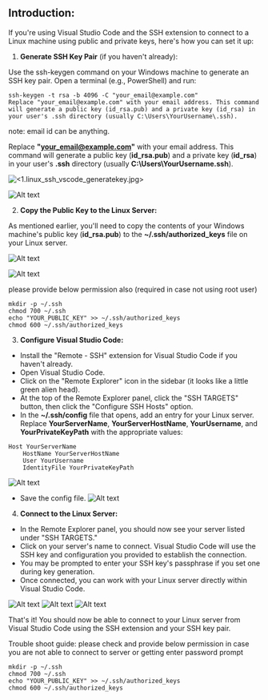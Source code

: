 ## Introduction:  
If you're using Visual Studio Code and the SSH extension to connect to a Linux machine using public and private keys, here's how you can set it up:


1. **Generate SSH Key Pair** (if you haven't already):

Use the ssh-keygen command on your Windows machine to generate an SSH key pair. Open a terminal (e.g., PowerShell) and run:  

```
ssh-keygen -t rsa -b 4096 -C "your_email@example.com"
Replace "your_email@example.com" with your email address. This command will generate a public key (id_rsa.pub) and a private key (id_rsa) in your user's .ssh directory (usually C:\Users\YourUsername\.ssh).
```

note: email id can be anything.

Replace **"your_email@example.com"** with your email address. This command will generate a public key (**id_rsa.pub**) and a private key (**id_rsa**) in your user's **.ssh** directory (usually **C:\Users\YourUsername\.ssh**).

![<1.linux_ssh_vscode_generatekey.jpg>](images/1.linux_ssh_vscode_generatekey.jpg)

![Alt text](images/1.1.linux_ssh_vscode_generatedkeyfiles.jpg)

2. **Copy the Public Key to the Linux Server:**

As mentioned earlier, you'll need to copy the contents of your Windows machine's public key (**id_rsa.pub**) to the **~/.ssh/authorized_keys** file on your Linux server.

![Alt text](images/2.1.linux_ssh_vscode_copypubkey.jpg)

![Alt text](images/2.2.linux_ssh_vscode_savepubkey.jpg)

please provide below permission also (required in case not using root user)
```
mkdir -p ~/.ssh
chmod 700 ~/.ssh
echo "YOUR_PUBLIC_KEY" >> ~/.ssh/authorized_keys
chmod 600 ~/.ssh/authorized_keys
```

3. **Configure Visual Studio Code:**

* Install the "Remote - SSH" extension for Visual Studio Code if you haven't already.
* Open Visual Studio Code.
* Click on the "Remote Explorer" icon in the sidebar (it looks like a little green alien head).
* At the top of the Remote Explorer panel, click the "SSH TARGETS" button, then click the "Configure SSH Hosts" option.
* In the **~/.ssh/config** file that opens, add an entry for your Linux server. Replace **YourServerName**, **YourServerHostName**, **YourUsername**, and **YourPrivateKeyPath** with the appropriate values:

```
Host YourServerName
    HostName YourServerHostName
    User YourUsername
    IdentityFile YourPrivateKeyPath
```
![Alt text](images/3.1.linux_ssh_vscode_configurevscode.jpg)

* Save the config file.
![Alt text](images/3.2.linux_ssh_vscode_configurevscode.jpg)

4. **Connect to the Linux Server:**

* In the Remote Explorer panel, you should now see your server listed under "SSH TARGETS."
* Click on your server's name to connect. Visual Studio Code will use the SSH key and configuration you provided to establish the connection.
* You may be prompted to enter your SSH key's passphrase if you set one during key generation.
* Once connected, you can work with your Linux server directly within Visual Studio Code.

![Alt text](images/4.1.linux_ssh_vscode_connectvm.jpg)
![Alt text](images/4.2.linux_ssh_vscode_connectvm.jpg)
![Alt text](images/4.3.linux_ssh_vscode_connectvm.jpg)

That's it! You should now be able to connect to your Linux server from Visual Studio Code using the SSH extension and your SSH key pair.

Trouble shoot guide: 
please check and provide below permission in case you are not able to connect to server or getting enter password prompt
```
mkdir -p ~/.ssh
chmod 700 ~/.ssh
echo "YOUR_PUBLIC_KEY" >> ~/.ssh/authorized_keys
chmod 600 ~/.ssh/authorized_keys
```
